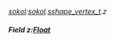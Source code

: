 _[sokol](../../modules/sokol/sokol-module.md):[sokol](../../modules/sokol/sokol-module.md).[sshape\_vertex\_t](../../modules/sokol/sokol-sshape_vertex_t.md).z_
##### Field z:[Float](../../modules/wonkey/wonkey-types-float.md)
